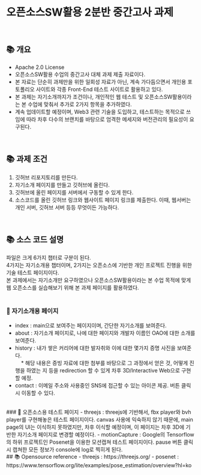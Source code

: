 # 오픈소스SW활용 2분반 중간고사 과제

<br>

## 📚 개요
- Apache 2.0 License
- 오픈소스SW활용 수업의 중간고사 대체 과제 제출 자료이다.
- 본 자료는 단순히 과제만을 위한 일회성 자료가 아닌, 계속 가다듬으면서 개인용 포토폴리오 사이트와 각종 Front-End 테스트 사이트로 활용하고 있다.
- 본 과제는 자기소개까지가 조건이나, 개인적인 웹 테스트 및 오픈소스SW활용이라는 본 수업에 맞춰서 추가로 2가지 항목을 추가하였다.
- 계속 업데이트할 예정이며, Web3 관련 기술을 도입하고, 테스트하는 목적으로 쓰임에 따라 차후 다수의 브랜치를 바탕으로 엄격한 메세지와 버전관리의 필요성이 요구된다.

<br>

## 📚 과제 조건
1. 깃허브 리포지토리를 만든다.
2. 자기소개 페이지를 만들고 깃허브에 올린다.
3. 깃허브에 올린 페이지를 서버에서 구동할 수 있게 한다.
4. 소스코드를 올린 깃허브 링크와 웹사이트 페이지 링크를 제출한다.
이때, 웹서버는 개인 서버, 깃허브 서버 등등 무엇이든 가능하다.

<br>

## 📚 소스 코드 설명
파일은 크게 6가지 챕터로 구분이 된다.<br>
4가지는 자기소개용 챕터이며, 2가지는 오픈소스에 기반한 개인 프로젝트 진행을 위한 기술 테스트 페이지이다.<br>
본 과제에서는 자기소개만 요구하였으나 오픈소스SW활용이라는 본 수업 목적에 맞게 웹 오픈소스를 실습해보기 위해 본 과제 페이지를 활용하였다.<br>
<br>
### 📝 자기소개용 페이지
- index : main으로 보여주는 페이지이며, 간단한 자기소개를 보여준다.
- about : 자기소개 페이지로, 나에 대한 페이지와 개발자 이름인 OAO에 대한 소개를 보여준다.
- history : 내가 쌓은 커리어에 대한 발자취와 이에 대한 몇가지 증명 사진을 보여준다.<br>
&nbsp;&nbsp;&nbsp;&nbsp;* 해당 내용은 증빙 자료에 대한 첨부를 바탕으로 그 과정에서 얻은 것, 어떻게 진행을 하였는 지 등을 redirection 할 수 있게 차후 3D/Interactive Web으로 구현할 예정.
- contact : 이메일 주소와 사용중인 SNS에 접근할 수 있는 아이콘 제공. 버튼 클릭시 이동할 수 있다.
<br>
### 📝 오픈소스용 테스트 페이지
- threejs : threejs에 기반해서, fbx player와 bvh player를 구현해놓은 테스트 페이지이다. canvas 사용에 익숙하지 않기 때문에, main page의 UI는 이식하지 못하였지만, 차후 이식할 예정이며, 이 페이지는 차후 3D에 기반한 자기소개 페이지로 변경할 예정이다.
- motionCapture : Google의 Tensorflow 의 하위 프로젝트인 Posenet을 이용한 모션캡쳐 테스트 페이지이다. pause 버튼 클릭시 캡쳐한 모든 정보가 console에 log로 찍히게 된다.

<br>
## 📚 Opensource reference
- threejs : https://threejs.org/
- posenet : https://www.tensorflow.org/lite/examples/pose_estimation/overview?hl=ko
